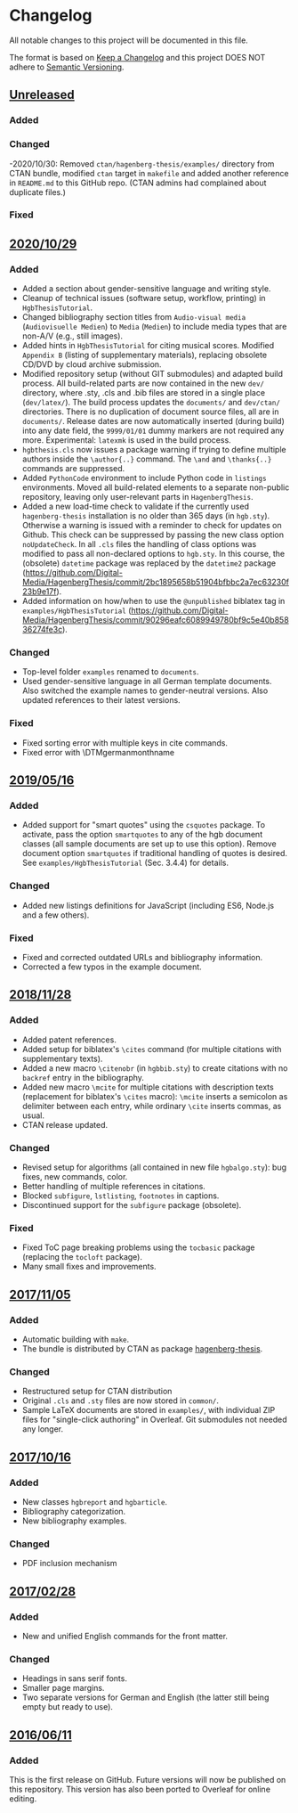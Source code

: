 # Changelog
All notable changes to this project will be documented in this file.

The format is based on [Keep a Changelog](http://keepachangelog.com/)
and this project DOES NOT adhere to [Semantic Versioning](http://semver.org/).

## [Unreleased]

### Added

### Changed

-2020/10/30: Removed `ctan/hagenberg-thesis/examples/` directory from CTAN bundle, modified `ctan` target in `makefile` and added another reference in `README.md` to this GitHub repo. (CTAN admins had complained about duplicate files.)

### Fixed

## [2020/10/29]

### Added

- Added a section about gender-sensitive language and writing style.
- Cleanup of technical issues (software setup, workflow, printing) in ``HgbThesisTutorial``.
- Changed bibliography section titles from `Audio-visual media` (`Audiovisuelle Medien`) to `Media` (`Medien`) to include media types that are non-A/V (e.g., still images).
- Added hints in `HgbThesisTutorial` for citing musical scores. Modified `Appendix B` (listing of supplementary materials),
replacing obsolete CD/DVD by cloud archive submission.
- Modified repository setup (without GIT submodules) and adapted build process. All build-related parts are now contained in the new ``dev/`` directory, where .sty, .cls and .bib files are stored in a single place (``dev/latex/``). The build process updates the ``documents/`` and ``dev/ctan/`` directories. There is no duplication of document source files, all are in ``documents/``. Release dates are now automatically inserted (during build) into any date field, the ``9999/01/01`` dummy markers are not required any more. Experimental: ``latexmk`` is used in the build process.
- `hgbthesis.cls` now issues a package warning if trying to define multiple authors inside the `\author{..}` command. The `\and` and `\thanks{..}` commands are suppressed.
- Added `PythonCode` environment to include Python code in `listings` environments. Moved all build-related elements to a separate non-public repository, leaving only user-relevant parts in `HagenbergThesis`.
- Added a new load-time check to validate if the currently used `hagenberg-thesis` installation is no older than 365 days (in `hgb.sty`). Otherwise a warning is issued with a reminder to check for updates on Github. This check can be suppressed by passing the new class option `noUpdateCheck`. In all `.cls` files the handling of class options was modified to pass all non-declared options to `hgb.sty`. In this course, the (obsolete) `datetime` package was replaced by the `datetime2` package (https://github.com/Digital-Media/HagenbergThesis/commit/2bc1895658b51904bfbbc2a7ec63230f23b9e17f).
- Added information on how/when to use the ``@unpublished`` biblatex tag in ``examples/HgbThesisTutorial`` (https://github.com/Digital-Media/HagenbergThesis/commit/90296eafc6089949780bf9c5e40b85836274fe3c).

### Changed

- Top-level folder ``examples`` renamed to ``documents``.
- Used gender-sensitive language in all German template documents. Also switched the example names to gender-neutral versions. Also updated references to their latest versions.

### Fixed

- Fixed sorting error with multiple keys in cite commands.
- Fixed error with \DTMgermanmonthname

## [2019/05/16]

### Added

- Added support for "smart quotes" using the ``csquotes`` package. To activate, pass the option ``smartquotes`` to any of the hgb document classes (all sample documents are set up to use this option). Remove document option ``smartquotes`` if traditional handling of quotes is desired. See ``examples/HgbThesisTutorial`` (Sec. 3.4.4) for details.

### Changed

- Added new listings definitions for JavaScript (including ES6, Node.js and a few others).

### Fixed

- Fixed and corrected outdated URLs and bibliography information.
- Corrected a few typos in the example document.

## [2018/11/28]

### Added
- Added patent references.
- Added setup for biblatex's ``\cites`` command (for multiple citations with supplementary texts).
- Added a new macro ``\citenobr`` (in ``hgbbib.sty``) to create citations with no ``backref`` entry in the bibliography.
- Added new macro ``\mcite`` for multiple citations with description texts (replacement for biblatex's ``\cites`` macro): ``\mcite`` inserts a semicolon as delimiter between each entry, while ordinary ``\cite`` inserts commas, as usual.
- CTAN release updated.

### Changed

- Revised setup for algorithms (all contained in new file ``hgbalgo.sty``): bug fixes, new commands, color.
- Better handling of multiple references in citations.
- Blocked ``subfigure``, ``lstlisting``, ``footnotes`` in captions.
- Discontinued support for the ``subfigure`` package (obsolete).

### Fixed
- Fixed ToC page breaking problems using the ``tocbasic`` package (replacing the ``tocloft`` package).
- Many small fixes and improvements.

## [2017/11/05]

### Added
- Automatic building with `make`.
- The bundle is distributed by CTAN as package [hagenberg-thesis](https://ctan.org/pkg/hagenberg-thesis).

### Changed
- Restructured setup for CTAN distribution
- Original `.cls` and `.sty` files are now stored in `common/`.
- Sample LaTeX documents are stored in `examples/`, with individual ZIP files for "single-click authoring" in Overleaf. Git submodules not needed any longer.

## [2017/10/16]

### Added
- New classes `hgbreport` and `hgbarticle`.
- Bibliography categorization.
- New bibliography examples.

### Changed
- PDF inclusion mechanism

## [2017/02/28]

### Added
- New and unified English commands for the front matter.

### Changed
- Headings in sans serif fonts.
- Smaller page margins.
- Two separate versions for German and English (the latter still being empty but ready to use).

## [2016/06/11]

### Added
This is the first release on GitHub. Future versions will now be published on this repository.
This version has also been ported to Overleaf for online editing.

[Unreleased]: https://github.com/Digital-Media/HagenbergThesis/compare/2020/10/29...HEAD
[2020/10/29]: https://github.com/Digital-Media/HagenbergThesis/compare/2019/05/16...2020/10/29
[2019/05/16]: https://github.com/Digital-Media/HagenbergThesis/compare/2018/11/28...2019/05/16
[2018/11/28]: https://github.com/Digital-Media/HagenbergThesis/compare/2017/11/05...2018/11/28
[2017/11/05]: https://github.com/Digital-Media/HagenbergThesis/compare/2017/10/16...2017/11/05
[2017/10/16]: https://github.com/Digital-Media/HagenbergThesis/compare/2017/02/28...2017/10/16
[2017/02/28]: https://github.com/Digital-Media/HagenbergThesis/compare/2016/06/11...2017/02/28
[2016/06/11]: https://github.com/Digital-Media/HagenbergThesis/releases/tag/2016/06/11
